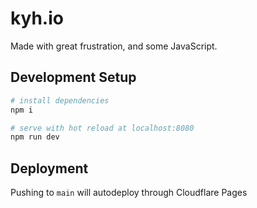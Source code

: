 # kyh.io

Made with great frustration, and some JavaScript.

## Development Setup

```bash
# install dependencies
npm i

# serve with hot reload at localhost:8080
npm run dev
```

## Deployment

Pushing to `main` will autodeploy through Cloudflare Pages
